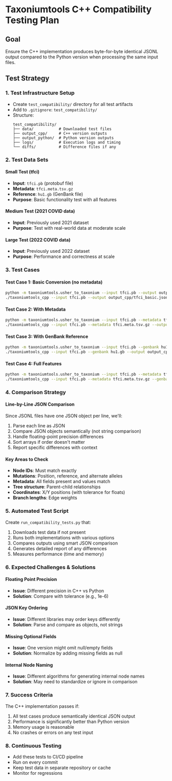 # Taxoniumtools C++ Compatibility Testing Plan

## Goal
Ensure the C++ implementation produces byte-for-byte identical JSONL output compared to the Python version when processing the same input files.

## Test Strategy

### 1. Test Infrastructure Setup
- Create `test_compatibility/` directory for all test artifacts
- Add to `.gitignore`: `test_compatibility/`
- Structure:
  ```
  test_compatibility/
  ├── data/           # Downloaded test files
  ├── output_cpp/     # C++ version outputs
  ├── output_python/  # Python version outputs
  ├── logs/           # Execution logs and timing
  └── diffs/          # Difference files if any
  ```

### 2. Test Data Sets

#### Small Test (tfci)
- **Input**: `tfci.pb` (protobuf file)
- **Metadata**: `tfci.meta.tsv.gz` 
- **Reference**: `hu1.gb` (GenBank file)
- **Purpose**: Basic functionality test with all features

#### Medium Test (2021 COVID data)
- **Input**: Previously used 2021 dataset
- **Purpose**: Test with real-world data at moderate scale

#### Large Test (2022 COVID data)  
- **Input**: Previously used 2022 dataset
- **Purpose**: Performance and correctness at scale

### 3. Test Cases

#### Test Case 1: Basic Conversion (no metadata)
```bash
python -m taxoniumtools.usher_to_taxonium --input tfci.pb --output output_python/tfci_basic.jsonl
./taxoniumtools_cpp --input tfci.pb --output output_cpp/tfci_basic.jsonl
```

#### Test Case 2: With Metadata
```bash
python -m taxoniumtools.usher_to_taxonium --input tfci.pb --metadata tfci.meta.tsv.gz --output output_python/tfci_meta.jsonl
./taxoniumtools_cpp --input tfci.pb --metadata tfci.meta.tsv.gz --output output_cpp/tfci_meta.jsonl
```

#### Test Case 3: With GenBank Reference
```bash
python -m taxoniumtools.usher_to_taxonium --input tfci.pb --genbank hu1.gb --output output_python/tfci_genbank.jsonl
./taxoniumtools_cpp --input tfci.pb --genbank hu1.gb --output output_cpp/tfci_genbank.jsonl
```

#### Test Case 4: Full Features
```bash
python -m taxoniumtools.usher_to_taxonium --input tfci.pb --metadata tfci.meta.tsv.gz --genbank hu1.gb --columns sample_id,country,date --output output_python/tfci_full.jsonl
./taxoniumtools_cpp --input tfci.pb --metadata tfci.meta.tsv.gz --genbank hu1.gb --columns sample_id,country,date --output output_cpp/tfci_full.jsonl
```

### 4. Comparison Strategy

#### Line-by-Line JSON Comparison
Since JSONL files have one JSON object per line, we'll:
1. Parse each line as JSON
2. Compare JSON objects semantically (not string comparison)
3. Handle floating-point precision differences
4. Sort arrays if order doesn't matter
5. Report specific differences with context

#### Key Areas to Check
- **Node IDs**: Must match exactly
- **Mutations**: Position, reference, and alternate alleles
- **Metadata**: All fields present and values match
- **Tree structure**: Parent-child relationships
- **Coordinates**: X/Y positions (with tolerance for floats)
- **Branch lengths**: Edge weights

### 5. Automated Test Script

Create `run_compatibility_tests.py` that:
1. Downloads test data if not present
2. Runs both implementations with various options
3. Compares outputs using smart JSON comparison
4. Generates detailed report of any differences
5. Measures performance (time and memory)

### 6. Expected Challenges & Solutions

#### Floating Point Precision
- **Issue**: Different precision in C++ vs Python
- **Solution**: Compare with tolerance (e.g., 1e-6)

#### JSON Key Ordering
- **Issue**: Different libraries may order keys differently
- **Solution**: Parse and compare as objects, not strings

#### Missing Optional Fields
- **Issue**: One version might omit null/empty fields
- **Solution**: Normalize by adding missing fields as null

#### Internal Node Naming
- **Issue**: Different algorithms for generating internal node names
- **Solution**: May need to standardize or ignore in comparison

### 7. Success Criteria

The C++ implementation passes if:
1. All test cases produce semantically identical JSON output
2. Performance is significantly better than Python version
3. Memory usage is reasonable
4. No crashes or errors on any test input

### 8. Continuous Testing

- Add these tests to CI/CD pipeline
- Run on every commit
- Keep test data in separate repository or cache
- Monitor for regressions